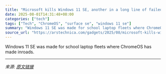 ```yaml
---
title: "Microsoft kills Windows 11 SE, another in a long line of failed ChromeOS competitors"
date: 2025-08-01T14:31:48+08:00
categories: ["tech"]
tags: ["Tech", "ChromeOS", "surface se", "windows 11 se"]
summary: "Windows 11 SE was made for school laptop fleets where ChromeOS has made inroads."
source_url: "https://arstechnica.com/gadgets/2025/08/microsoft-kills-windows-11-se-another-in-a-long-line-of-failed-chromeos-competitors/"
---
```


Windows 11 SE was made for school laptop fleets where ChromeOS has made inroads.

---

*来源: [原文链接](https://arstechnica.com/gadgets/2025/08/microsoft-kills-windows-11-se-another-in-a-long-line-of-failed-chromeos-competitors/)*
